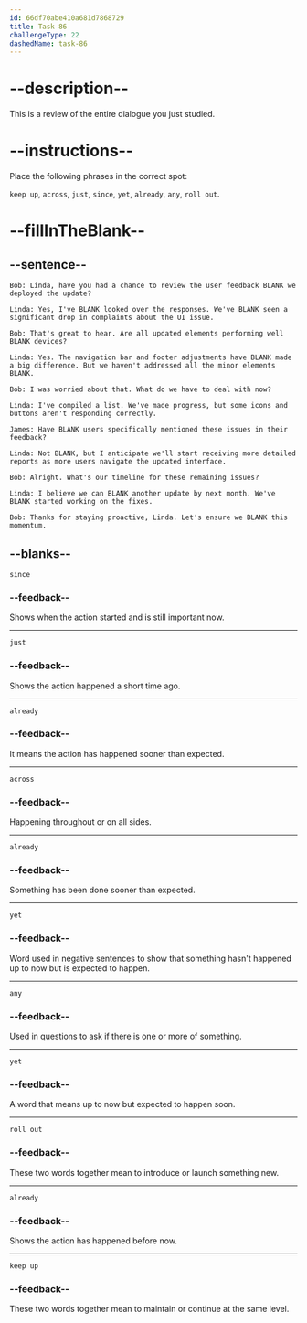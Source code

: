 ```yaml
---
id: 66df70abe410a681d7868729
title: Task 86
challengeType: 22
dashedName: task-86
---
```


<!-- REVIEW -->

# --description--

This is a review of the entire dialogue you just studied.

# --instructions--

Place the following phrases in the correct spot:

`keep up`, `across`, `just`,  `since`, `yet`, `already`, `any`, `roll out`.

# --fillInTheBlank--

## --sentence--

`Bob: Linda, have you had a chance to review the user feedback BLANK we deployed the update?`

`Linda: Yes, I've BLANK looked over the responses. We've BLANK seen a significant drop in complaints about the UI issue.`

`Bob: That's great to hear. Are all updated elements performing well BLANK devices?`

`Linda: Yes. The navigation bar and footer adjustments have BLANK made a big difference. But we haven't addressed all the minor elements BLANK.`

`Bob: I was worried about that. What do we have to deal with now?`

`Linda: I've compiled a list. We've made progress, but some icons and buttons aren't responding correctly.`

`James: Have BLANK users specifically mentioned these issues in their feedback?`

`Linda: Not BLANK, but I anticipate we'll start receiving more detailed reports as more users navigate the updated interface.`

`Bob: Alright. What's our timeline for these remaining issues?`

`Linda: I believe we can BLANK another update by next month. We've BLANK started working on the fixes.`

`Bob: Thanks for staying proactive, Linda. Let's ensure we BLANK this momentum.`

## --blanks--

`since`

### --feedback--

Shows when the action started and is still important now.

---

`just`

### --feedback--

Shows the action happened a short time ago.

---

`already`

### --feedback--

It means the action has happened sooner than expected.

---

`across`

### --feedback--

Happening throughout or on all sides.

---

`already`

### --feedback--

Something has been done sooner than expected.

---

`yet`

### --feedback--

Word used in negative sentences to show that something hasn't happened up to now but is expected to happen.

---

`any`

### --feedback--

Used in questions to ask if there is one or more of something.

---

`yet`

### --feedback--

A word that means up to now but expected to happen soon.

---

`roll out`

### --feedback--

These two words together mean to introduce or launch something new.

---

`already`

### --feedback--

Shows the action has happened before now.

---

`keep up`

### --feedback--

These two words together mean to maintain or continue at the same level.
